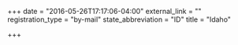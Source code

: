 +++
date = "2016-05-26T17:17:06-04:00"
external_link = ""
registration_type = "by-mail"
state_abbreviation = "ID"
title = "Idaho"

+++

